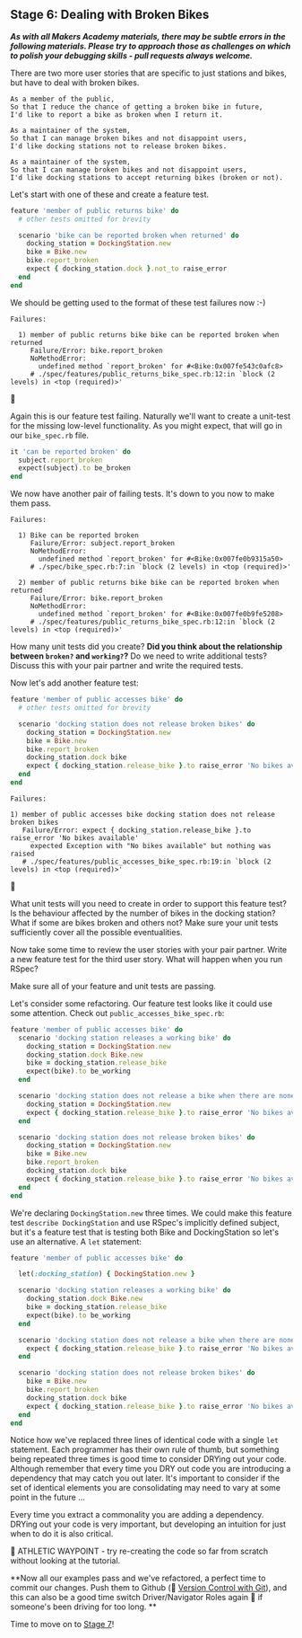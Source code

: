 ## Stage 6:  Dealing with Broken Bikes

***As with all Makers Academy materials, there may be subtle errors in the following materials.  Please try to approach those as challenges on which to polish your debugging skills - pull requests always welcome.***

There are two more user stories that are specific to just stations and bikes, but have to deal with broken bikes.

```
As a member of the public,
So that I reduce the chance of getting a broken bike in future,
I'd like to report a bike as broken when I return it.

As a maintainer of the system,
So that I can manage broken bikes and not disappoint users,
I'd like docking stations not to release broken bikes.

As a maintainer of the system,
So that I can manage broken bikes and not disappoint users,
I'd like docking stations to accept returning bikes (broken or not).

```

Let's start with one of these and create a feature test.

```ruby
feature 'member of public returns bike' do
  # other tests omitted for brevity

  scenario 'bike can be reported broken when returned' do
    docking_station = DockingStation.new
    bike = Bike.new
    bike.report_broken
    expect { docking_station.dock }.not_to raise_error
  end
end
```
We should be getting used to the format of these test failures now :-)

```
Failures:

  1) member of public returns bike bike can be reported broken when returned
     Failure/Error: bike.report_broken
     NoMethodError:
       undefined method `report_broken' for #<Bike:0x007fe543c0afc8>
     # ./spec/features/public_returns_bike_spec.rb:12:in `block (2 levels) in <top (required)>'

```

:twisted_rightwards_arrows:

Again this is our feature test failing.  Naturally we'll want to create a unit-test for the missing low-level functionality.  As you might expect, that will go in our `bike_spec.rb` file.

```ruby
it 'can be reported broken' do
  subject.report_broken
  expect(subject).to be_broken
end
```

We now have another pair of failing tests.  It's down to you now to make them pass.

```
Failures:

  1) Bike can be reported broken
     Failure/Error: subject.report_broken
     NoMethodError:
       undefined method `report_broken' for #<Bike:0x007fe0b9315a50>
     # ./spec/bike_spec.rb:7:in `block (2 levels) in <top (required)>'

  2) member of public returns bike bike can be reported broken when returned
     Failure/Error: bike.report_broken
     NoMethodError:
       undefined method `report_broken' for #<Bike:0x007fe0b9fe5208>
     # ./spec/features/public_returns_bike_spec.rb:12:in `block (2 levels) in <top (required)>'
```

How many unit tests did you create?  **Did you think about the relationship between `broken?` and `working?`?**  Do we need to write additional tests?  Discuss this with your pair partner and write the required tests.

Now let's add another feature test:

```ruby
feature 'member of public accesses bike' do
  # other tests omitted for brevity

  scenario 'docking station does not release broken bikes' do
    docking_station = DockingStation.new
    bike = Bike.new
    bike.report_broken
    docking_station.dock bike
    expect { docking_station.release_bike }.to raise_error 'No bikes available'
  end
end
```

```
Failures:

1) member of public accesses bike docking station does not release broken bikes
   Failure/Error: expect { docking_station.release_bike }.to raise_error 'No bikes available'
     expected Exception with "No bikes available" but nothing was raised
   # ./spec/features/public_accesses_bike_spec.rb:19:in `block (2 levels) in <top (required)>'
```
:twisted_rightwards_arrows:

What unit tests will you need to create in order to support this feature test?  Is the behaviour affected by the number of bikes in the docking station?  What if some are bikes broken and others not?  Make sure your unit tests sufficiently cover all the possible eventualities.


Now take some time to review the user stories with your pair partner.  Write a new feature test for the third user story.  What will happen when you run RSpec?

Make sure all of your feature and unit tests are passing.

Let's consider some refactoring.  Our feature test looks like it could use some attention.  Check out `public_accesses_bike_spec.rb`:

```ruby
feature 'member of public accesses bike' do
  scenario 'docking station releases a working bike' do
    docking_station = DockingStation.new
    docking_station.dock Bike.new
    bike = docking_station.release_bike
    expect(bike).to be_working
  end

  scenario 'docking station does not release a bike when there are none available' do
    docking_station = DockingStation.new
    expect { docking_station.release_bike }.to raise_error 'No bikes available'
  end

  scenario 'docking station does not release broken bikes' do
    docking_station = DockingStation.new
    bike = Bike.new
    bike.report_broken
    docking_station.dock bike
    expect { docking_station.release_bike }.to raise_error 'No bikes available'
  end
end
```

We're declaring `DockingStation.new` three times.  We could make this feature test `describe DockingStation` and use RSpec's implicitly defined subject, but it's a feature test that is testing both Bike and DockingStation so let's use an alternative.  A `let` statement:

```ruby
feature 'member of public accesses bike' do

  let(:docking_station) { DockingStation.new }

  scenario 'docking station releases a working bike' do
    docking_station.dock Bike.new
    bike = docking_station.release_bike
    expect(bike).to be_working
  end

  scenario 'docking station does not release a bike when there are none available' do
    expect { docking_station.release_bike }.to raise_error 'No bikes available'
  end

  scenario 'docking station does not release broken bikes' do
    bike = Bike.new
    bike.report_broken
    docking_station.dock bike
    expect { docking_station.release_bike }.to raise_error 'No bikes available'
  end
end
```

Notice how we've replaced three lines of identical code with a single `let` statement.  Each programmer has their own rule of thumb, but something being repeated three times is good time to consider DRYing out your code.  Although remember that every time you DRY out code you are introducing a dependency that may catch you out later.  It's important to consider if the set of identical elements you are consolidating may need to vary at some point in the future ...

Every time you extract a commonality you are adding a dependency.  DRYing out your code is very important, but developing an intuition for just when to do it is also critical.

:running_shirt_with_sash: ATHLETIC WAYPOINT - try re-creating the code so far from scratch without looking at the tutorial.

**Now all our examples pass and we've refactored, a perfect time to commit our changes. Push them to Github (:pill: [Version Control with Git](https://github.com/makersacademy/course/blob/master/pills/git.md)), and this can also be a good time switch Driver/Navigator Roles again&nbsp;:twisted_rightwards_arrows: if someone's been driving for too long.
**

Time to move on to [Stage 7](boris_bikes_stage_7.md)!
